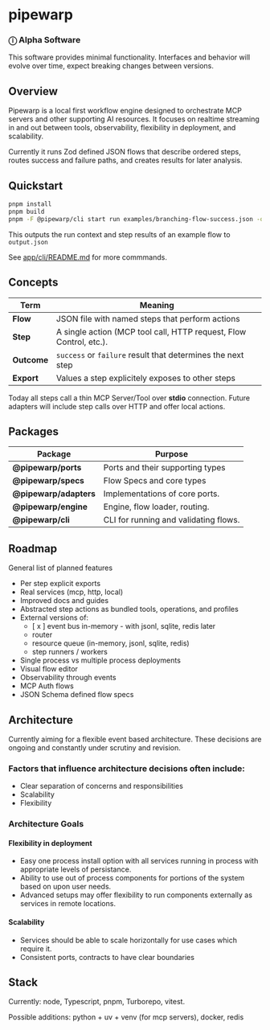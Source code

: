 # pipewarp

### ⓘ Alpha Software

This software provides minimal functionality. Interfaces and behavior will evolve over time, expect breaking changes between versions.

## Overview

Pipewarp is a local first workflow engine designed to orchestrate MCP servers and other supporting AI resources. It focuses on realtime streaming in and out between tools, observability, flexibility in deployment, and scalability.

Currently it runs Zod defined JSON flows that describe ordered steps, routes success and failure paths, and creates results for later analysis.

## Quickstart

```bash
pnpm install
pnpm build
pnpm -F @pipewarp/cli start run examples/branching-flow-success.json -o output.json
```

This outputs the run context and step results of an example flow to `output.json`

See [app/cli/README.md](apps/cli/README.md) for more commmands.

## Concepts

| Term        | Meaning                                                            |
| ----------- | ------------------------------------------------------------------ |
| **Flow**    | JSON file with named steps that perform actions                    |
| **Step**    | A single action (MCP tool call, HTTP request, Flow Control, etc.). |
| **Outcome** | `success` or `failure` result that determines the next step        |
| **Export**  | Values a step explicitely exposes to other steps                   |

Today all steps call a thin MCP Server/Tool over **stdio** connection.
Future adapters will include step calls over HTTP and offer local actions.

## Packages

| Package                | Purpose                               |
| ---------------------- | ------------------------------------- |
| **@pipewarp/ports**    | Ports and their supporting types      |
| **@pipewarp/specs**    | Flow Specs and core types             |
| **@pipewarp/adapters** | Implementations of core ports.        |
| **@pipewarp/engine**   | Engine, flow loader, routing.         |
| **@pipewarp/cli**      | CLI for running and validating flows. |

## Roadmap

General list of planned features

- Per step explicit exports
- Real services (mcp, http, local)
- Improved docs and guides
- Abstracted step actions as bundled tools, operations, and profiles
- External versions of:
  - [ x ] event bus in-memory - with jsonl, sqlite, redis later
  - router
  - resource queue (in-memory, jsonl, sqlite, redis)
  - step runners / workers
- Single process vs multiple process deployments
- Visual flow editor
- Observability through events
- MCP Auth flows
- JSON Schema defined flow specs

## Architecture

Currently aiming for a flexible event based architecture. These decisions are ongoing and
constantly under scrutiny and revision.

### Factors that influence architecture decisions often include:

- Clear separation of concerns and responsibilities
- Scalability
- Flexibility

### Architecture Goals

#### Flexibility in deployment

- Easy one process install option with all services running in process with appropriate levels of persistance.
- Ability to use out of process components for portions of the system based on upon user needs.
- Advanced setups may offer flexibility to run components externally as services in remote locations.

#### Scalability

- Services should be able to scale horizontally for use cases which require it.
- Consistent ports, contracts to have clear boundaries

## Stack

Currently: node, Typescript, pnpm, Turborepo, vitest.

Possible additions: python + uv + venv (for mcp servers), docker, redis
